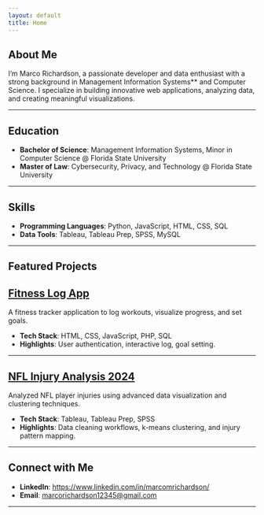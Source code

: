 ```yaml
---
layout: default
title: Home
---
```


## About Me
I’m Marco Richardson, a passionate developer and data enthusiast with a strong background in Management Information Systems** and Computer Science. I specialize in building innovative web applications, analyzing data, and creating meaningful visualizations.

---

## Education
- **Bachelor of Science**: Management Information Systems, Minor in Computer Science @ Florida State University
- **Master of Law**: Cybersecurity, Privacy, and Technology @ Florida State University

---

##  Skills
- **Programming Languages**: Python, JavaScript, HTML, CSS, SQL
- **Data Tools**: Tableau, Tableau Prep, SPSS, MySQL
  
---

## Featured Projects

## [Fitness Log App](https://github.com/marcoxrich/FitnessApp)
A fitness tracker application to log workouts, visualize progress, and set goals.  
- **Tech Stack**: HTML, CSS, JavaScript, PHP, SQL
- **Highlights**: User authentication, interactive log, goal setting.

---

## [NFL Injury Analysis 2024](https://github.com/marcoxrich/NFLInjuryAnalysis)
Analyzed NFL player injuries using advanced data visualization and clustering techniques.  
- **Tech Stack**: Tableau, Tableau Prep, SPSS  
- **Highlights**: Data cleaning workflows, k-means clustering, and injury pattern mapping.

---


## Connect with Me
- **LinkedIn**: https://www.linkedin.com/in/marcomrichardson/
- **Email**: marcorichardson12345@gmail.com
  
---
